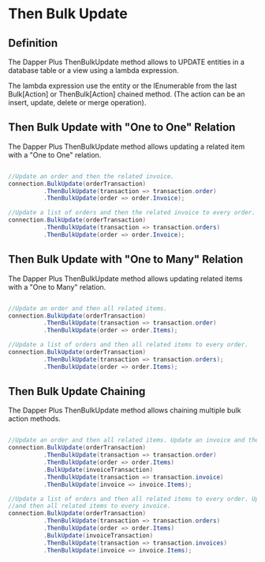 # Then Bulk Update

## Definition

The Dapper Plus ThenBulkUpdate method allows to UPDATE entities in a database table or a view using a lambda expression.

The lambda expression use the entity or the IEnumerable<TEntity> from the last Bulk[Action] or ThenBulk[Action] chained method. (The action can be an insert, update, delete or merge operation).

## Then Bulk Update with "One to One" Relation

The Dapper Plus ThenBulkUpdate method allows updating a related item with a "One to One" relation.


```csharp

//Update an order and then the related invoice.
connection.BulkUpdate(orderTransaction)
          .ThenBulkUpdate(transaction => transaction.order)
          .ThenBulkUpdate(order => order.Invoice);

//Update a list of orders and then the related invoice to every order.
connection.BulkUpdate(orderTransaction)
          .ThenBulkUpdate(transaction => transaction.orders)
          .ThenBulkUpdate(order => order.Invoice);
```

## Then Bulk Update with "One to Many" Relation

The Dapper Plus ThenBulkUpdate method allows updating related items with a "One to Many" relation.


```csharp

//Update an order and then all related items.
connection.BulkUpdate(orderTransaction)
          .ThenBulkUpdate(transaction => transaction.order)
          .ThenBulkUpdate(order => order.Items);

//Update a list of orders and then all related items to every order.
connection.BulkUpdate(orderTransaction)
          .ThenBulkUpdate(transaction => transaction.orders);
          .ThenBulkUpdate(order => order.Items);
```

## Then Bulk Update Chaining

The Dapper Plus ThenBulkUpdate method allows chaining multiple bulk action methods.


```csharp

//Update an order and then all related items. Update an invoice and then all related items.
connection.BulkUpdate(orderTransaction)
          .ThenBulkUpdate(transaction => transaction.order)
          .ThenBulkUpdate(order => order.Items)
          .BulkUpdate(invoiceTransaction)
          .ThenBulkUpdate(transaction => transaction.invoice)
          .ThenBulkUpdate(invoice => invoice.Items);

//Update a list of orders and then all related items to every order. Update a list of invoices 
//and then all related items to every invoice.
connection.BulkUpdate(orderTransaction)
          .ThenBulkUpdate(transaction => transaction.orders)
          .ThenBulkUpdate(order => order.Items)
          .BulkUpdate(invoiceTransaction)
          .ThenBulkUpdate(transaction => transaction.invoices)
          .ThenBulkUpdate(invoice => invoice.Items);
```
